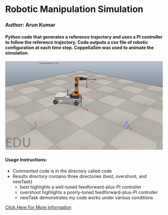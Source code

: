 # Robotic Manipulation Simulation
### Author: Arun Kumar

#### Python code that generates a reference trajectory and uses a PI controller to follow the reference trajectory. Code outputs a csv file of robotic configuration at each time step. CoppeliaSim was used to animate the simulation.

![](results/best/best.gif)

#### Usage Instructions:
* Commented code is in the directory called code
* Results directory contains three directories (best, overshoot, and newTask)
    - best highlights a well-tuned feedforward-plus-PI controller
    - overshoot highlights a poorly-tuned feedforward-plus-PI controller
    - newTask demonstrates my code works under various conditions

<a href="https://ayerun.github.io/Portfolio/manipulation.html" target="_blank">Click Here For More Information</a>